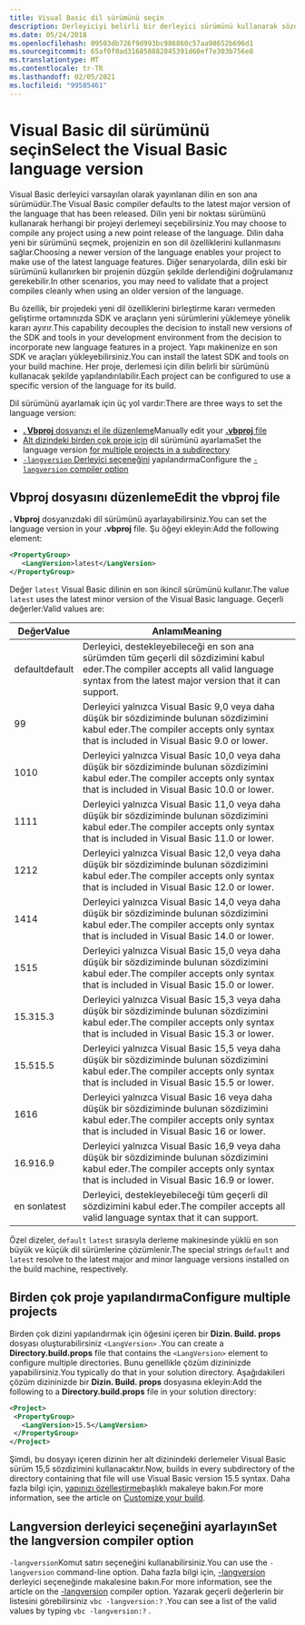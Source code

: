 ```yaml
---
title: Visual Basic dil sürümünü seçin
description: Derleyiciyi belirli bir derleyici sürümünü kullanarak sözdizimi doğrulaması gerçekleştirecek şekilde yapılandırın.
ms.date: 05/24/2018
ms.openlocfilehash: 09503db726f9d993bc986860c57aa98652b696d1
ms.sourcegitcommit: 65af0f0ad316858882845391d60ef7e303b756e8
ms.translationtype: MT
ms.contentlocale: tr-TR
ms.lasthandoff: 02/05/2021
ms.locfileid: "99585461"
---
```

# <a name="select-the-visual-basic-language-version"></a><span data-ttu-id="4ba3a-103">Visual Basic dil sürümünü seçin</span><span class="sxs-lookup"><span data-stu-id="4ba3a-103">Select the Visual Basic language version</span></span>

<span data-ttu-id="4ba3a-104">Visual Basic derleyici varsayılan olarak yayınlanan dilin en son ana sürümüdür.</span><span class="sxs-lookup"><span data-stu-id="4ba3a-104">The Visual Basic compiler defaults to the latest major version of the language that has been released.</span></span> <span data-ttu-id="4ba3a-105">Dilin yeni bir noktası sürümünü kullanarak herhangi bir projeyi derlemeyi seçebilirsiniz.</span><span class="sxs-lookup"><span data-stu-id="4ba3a-105">You may choose to compile any project using a new point release of the language.</span></span> <span data-ttu-id="4ba3a-106">Dilin daha yeni bir sürümünü seçmek, projenizin en son dil özelliklerini kullanmasını sağlar.</span><span class="sxs-lookup"><span data-stu-id="4ba3a-106">Choosing a newer version of the language enables your project to make use of the latest language features.</span></span> <span data-ttu-id="4ba3a-107">Diğer senaryolarda, dilin eski bir sürümünü kullanırken bir projenin düzgün şekilde derlendiğini doğrulamanız gerekebilir.</span><span class="sxs-lookup"><span data-stu-id="4ba3a-107">In other scenarios, you may need to validate that a project compiles cleanly when using an older version of the language.</span></span>

<span data-ttu-id="4ba3a-108">Bu özellik, bir projedeki yeni dil özelliklerini birleştirme kararı vermeden geliştirme ortamınızda SDK ve araçların yeni sürümlerini yüklemeye yönelik kararı ayırır.</span><span class="sxs-lookup"><span data-stu-id="4ba3a-108">This capability decouples the decision to install new versions of the SDK and tools in your development environment from the decision to incorporate new language features in a project.</span></span> <span data-ttu-id="4ba3a-109">Yapı makinenize en son SDK ve araçları yükleyebilirsiniz.</span><span class="sxs-lookup"><span data-stu-id="4ba3a-109">You can install the latest SDK and tools on your build machine.</span></span> <span data-ttu-id="4ba3a-110">Her proje, derlemesi için dilin belirli bir sürümünü kullanacak şekilde yapılandırılabilir.</span><span class="sxs-lookup"><span data-stu-id="4ba3a-110">Each project can be configured to use a specific version of the language for its build.</span></span>

<span data-ttu-id="4ba3a-111">Dil sürümünü ayarlamak için üç yol vardır:</span><span class="sxs-lookup"><span data-stu-id="4ba3a-111">There are three ways to set the language version:</span></span>

- <span data-ttu-id="4ba3a-112">[ **. Vbproj** dosyanızı el ile düzenleme](#edit-the-vbproj-file)</span><span class="sxs-lookup"><span data-stu-id="4ba3a-112">Manually edit your [**.vbproj** file](#edit-the-vbproj-file)</span></span>
- <span data-ttu-id="4ba3a-113">[Alt dizindeki birden çok proje için](#configure-multiple-projects) dil sürümünü ayarlama</span><span class="sxs-lookup"><span data-stu-id="4ba3a-113">Set the language version [for multiple projects in a subdirectory](#configure-multiple-projects)</span></span>
- <span data-ttu-id="4ba3a-114">[ `-langversion` Derleyici seçeneğini](#set-the-langversion-compiler-option) yapılandırma</span><span class="sxs-lookup"><span data-stu-id="4ba3a-114">Configure the [`-langversion` compiler option](#set-the-langversion-compiler-option)</span></span>

## <a name="edit-the-vbproj-file"></a><span data-ttu-id="4ba3a-115">Vbproj dosyasını düzenleme</span><span class="sxs-lookup"><span data-stu-id="4ba3a-115">Edit the vbproj file</span></span>

<span data-ttu-id="4ba3a-116">**. Vbproj** dosyanızdaki dil sürümünü ayarlayabilirsiniz.</span><span class="sxs-lookup"><span data-stu-id="4ba3a-116">You can set the language version in your **.vbproj** file.</span></span> <span data-ttu-id="4ba3a-117">Şu öğeyi ekleyin:</span><span class="sxs-lookup"><span data-stu-id="4ba3a-117">Add the following element:</span></span>

```xml
<PropertyGroup>
   <LangVersion>latest</LangVersion>
</PropertyGroup>
```

<span data-ttu-id="4ba3a-118">Değer `latest` Visual Basic dilinin en son ikincil sürümünü kullanır.</span><span class="sxs-lookup"><span data-stu-id="4ba3a-118">The value `latest` uses the latest minor version of the Visual Basic language.</span></span> <span data-ttu-id="4ba3a-119">Geçerli değerler:</span><span class="sxs-lookup"><span data-stu-id="4ba3a-119">Valid values are:</span></span>

|<span data-ttu-id="4ba3a-120">Değer</span><span class="sxs-lookup"><span data-stu-id="4ba3a-120">Value</span></span>|<span data-ttu-id="4ba3a-121">Anlamı</span><span class="sxs-lookup"><span data-stu-id="4ba3a-121">Meaning</span></span>|
|------------|-------------|
|<span data-ttu-id="4ba3a-122">default</span><span class="sxs-lookup"><span data-stu-id="4ba3a-122">default</span></span>|<span data-ttu-id="4ba3a-123">Derleyici, destekleyebileceği en son ana sürümden tüm geçerli dil sözdizimini kabul eder.</span><span class="sxs-lookup"><span data-stu-id="4ba3a-123">The compiler accepts all valid language syntax from the latest major version that it can support.</span></span>|
|<span data-ttu-id="4ba3a-124">9</span><span class="sxs-lookup"><span data-stu-id="4ba3a-124">9</span></span>|<span data-ttu-id="4ba3a-125">Derleyici yalnızca Visual Basic 9,0 veya daha düşük bir sözdiziminde bulunan sözdizimini kabul eder.</span><span class="sxs-lookup"><span data-stu-id="4ba3a-125">The compiler accepts only syntax that is included in Visual Basic 9.0 or lower.</span></span>|
|<span data-ttu-id="4ba3a-126">10</span><span class="sxs-lookup"><span data-stu-id="4ba3a-126">10</span></span>|<span data-ttu-id="4ba3a-127">Derleyici yalnızca Visual Basic 10,0 veya daha düşük bir sözdiziminde bulunan sözdizimini kabul eder.</span><span class="sxs-lookup"><span data-stu-id="4ba3a-127">The compiler accepts only syntax that is included in Visual Basic 10.0 or lower.</span></span>|
|<span data-ttu-id="4ba3a-128">11</span><span class="sxs-lookup"><span data-stu-id="4ba3a-128">11</span></span>|<span data-ttu-id="4ba3a-129">Derleyici yalnızca Visual Basic 11,0 veya daha düşük bir sözdiziminde bulunan sözdizimini kabul eder.</span><span class="sxs-lookup"><span data-stu-id="4ba3a-129">The compiler accepts only syntax that is included in Visual Basic 11.0 or lower.</span></span>|
|<span data-ttu-id="4ba3a-130">12</span><span class="sxs-lookup"><span data-stu-id="4ba3a-130">12</span></span>|<span data-ttu-id="4ba3a-131">Derleyici yalnızca Visual Basic 12,0 veya daha düşük bir sözdiziminde bulunan sözdizimini kabul eder.</span><span class="sxs-lookup"><span data-stu-id="4ba3a-131">The compiler accepts only syntax that is included in Visual Basic 12.0 or lower.</span></span>|
|<span data-ttu-id="4ba3a-132">14</span><span class="sxs-lookup"><span data-stu-id="4ba3a-132">14</span></span>|<span data-ttu-id="4ba3a-133">Derleyici yalnızca Visual Basic 14,0 veya daha düşük bir sözdiziminde bulunan sözdizimini kabul eder.</span><span class="sxs-lookup"><span data-stu-id="4ba3a-133">The compiler accepts only syntax that is included in Visual Basic 14.0 or lower.</span></span>|
|<span data-ttu-id="4ba3a-134">15</span><span class="sxs-lookup"><span data-stu-id="4ba3a-134">15</span></span>|<span data-ttu-id="4ba3a-135">Derleyici yalnızca Visual Basic 15,0 veya daha düşük bir sözdiziminde bulunan sözdizimini kabul eder.</span><span class="sxs-lookup"><span data-stu-id="4ba3a-135">The compiler accepts only syntax that is included in Visual Basic 15.0 or lower.</span></span>|
|<span data-ttu-id="4ba3a-136">15.3</span><span class="sxs-lookup"><span data-stu-id="4ba3a-136">15.3</span></span>|<span data-ttu-id="4ba3a-137">Derleyici yalnızca Visual Basic 15,3 veya daha düşük bir sözdiziminde bulunan sözdizimini kabul eder.</span><span class="sxs-lookup"><span data-stu-id="4ba3a-137">The compiler accepts only syntax that is included in Visual Basic 15.3 or lower.</span></span>|
|<span data-ttu-id="4ba3a-138">15.5</span><span class="sxs-lookup"><span data-stu-id="4ba3a-138">15.5</span></span>|<span data-ttu-id="4ba3a-139">Derleyici yalnızca Visual Basic 15,5 veya daha düşük bir sözdiziminde bulunan sözdizimini kabul eder.</span><span class="sxs-lookup"><span data-stu-id="4ba3a-139">The compiler accepts only syntax that is included in Visual Basic 15.5 or lower.</span></span>|
|<span data-ttu-id="4ba3a-140">16</span><span class="sxs-lookup"><span data-stu-id="4ba3a-140">16</span></span>|<span data-ttu-id="4ba3a-141">Derleyici yalnızca Visual Basic 16 veya daha düşük bir sözdiziminde bulunan sözdizimini kabul eder.</span><span class="sxs-lookup"><span data-stu-id="4ba3a-141">The compiler accepts only syntax that is included in Visual Basic 16 or lower.</span></span>|
|<span data-ttu-id="4ba3a-142">16.9</span><span class="sxs-lookup"><span data-stu-id="4ba3a-142">16.9</span></span>|<span data-ttu-id="4ba3a-143">Derleyici yalnızca Visual Basic 16,9 veya daha düşük bir sözdiziminde bulunan sözdizimini kabul eder.</span><span class="sxs-lookup"><span data-stu-id="4ba3a-143">The compiler accepts only syntax that is included in Visual Basic 16.9 or lower.</span></span>|
|<span data-ttu-id="4ba3a-144">en son</span><span class="sxs-lookup"><span data-stu-id="4ba3a-144">latest</span></span>|<span data-ttu-id="4ba3a-145">Derleyici, destekleyebileceği tüm geçerli dil sözdizimini kabul eder.</span><span class="sxs-lookup"><span data-stu-id="4ba3a-145">The compiler accepts all valid language syntax that it can support.</span></span>|

<span data-ttu-id="4ba3a-146">Özel dizeler, `default` `latest` sırasıyla derleme makinesinde yüklü en son büyük ve küçük dil sürümlerine çözümlenir.</span><span class="sxs-lookup"><span data-stu-id="4ba3a-146">The special strings `default` and `latest` resolve to the latest major and minor language versions installed on the build machine, respectively.</span></span>

## <a name="configure-multiple-projects"></a><span data-ttu-id="4ba3a-147">Birden çok proje yapılandırma</span><span class="sxs-lookup"><span data-stu-id="4ba3a-147">Configure multiple projects</span></span>

<span data-ttu-id="4ba3a-148">Birden çok dizini yapılandırmak için öğesini içeren bir **Dizin. Build. props** dosyası oluşturabilirsiniz `<LangVersion>` .</span><span class="sxs-lookup"><span data-stu-id="4ba3a-148">You can create a **Directory.build.props** file that contains the `<LangVersion>` element to configure multiple directories.</span></span> <span data-ttu-id="4ba3a-149">Bunu genellikle çözüm dizininizde yapabilirsiniz.</span><span class="sxs-lookup"><span data-stu-id="4ba3a-149">You typically do that in your solution directory.</span></span> <span data-ttu-id="4ba3a-150">Aşağıdakileri çözüm dizininizde bir **Dizin. Build. props** dosyasına ekleyin:</span><span class="sxs-lookup"><span data-stu-id="4ba3a-150">Add the following to a **Directory.build.props** file in your solution directory:</span></span>

```xml
<Project>
 <PropertyGroup>
   <LangVersion>15.5</LangVersion>
 </PropertyGroup>
</Project>
```

<span data-ttu-id="4ba3a-151">Şimdi, bu dosyayı içeren dizinin her alt dizinindeki derlemeler Visual Basic sürüm 15,5 sözdizimini kullanacaktır.</span><span class="sxs-lookup"><span data-stu-id="4ba3a-151">Now, builds in every subdirectory of the directory containing that file will use Visual Basic version 15.5 syntax.</span></span> <span data-ttu-id="4ba3a-152">Daha fazla bilgi için, [yapınızı özelleştirme](/visualstudio/msbuild/customize-your-build)başlıklı makaleye bakın.</span><span class="sxs-lookup"><span data-stu-id="4ba3a-152">For more information, see the article on [Customize your build](/visualstudio/msbuild/customize-your-build).</span></span>

## <a name="set-the-langversion-compiler-option"></a><span data-ttu-id="4ba3a-153">Langversion derleyici seçeneğini ayarlayın</span><span class="sxs-lookup"><span data-stu-id="4ba3a-153">Set the langversion compiler option</span></span>

<span data-ttu-id="4ba3a-154">`-langversion`Komut satırı seçeneğini kullanabilirsiniz.</span><span class="sxs-lookup"><span data-stu-id="4ba3a-154">You can use the `-langversion` command-line option.</span></span> <span data-ttu-id="4ba3a-155">Daha fazla bilgi için, [-langversion](../reference/command-line-compiler/langversion.md) derleyici seçeneğinde makalesine bakın.</span><span class="sxs-lookup"><span data-stu-id="4ba3a-155">For more information, see the article on the [-langversion](../reference/command-line-compiler/langversion.md) compiler option.</span></span> <span data-ttu-id="4ba3a-156">Yazarak geçerli değerlerin bir listesini görebilirsiniz  `vbc -langversion:?` .</span><span class="sxs-lookup"><span data-stu-id="4ba3a-156">You can see a list of the valid values by typing  `vbc -langversion:?` .</span></span>
